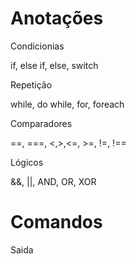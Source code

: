 <h1>Anotações</h1>

<p color:"red">Condicionias</p>

if, else if, else, switch

<p>Repetição</p>

while, do while, for, foreach

<p>Comparadores</p>

==, ===, <,>,<=, >=, !=, !==

<p>Lógicos</p>

&&, ||, AND, OR, XOR

<h1>Comandos</h1>

<p>Saida</p>
